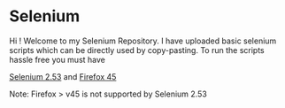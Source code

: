 # Selenium

Hi ! Welcome to my Selenium Repository. I have uploaded basic selenium scripts which can be directly used by copy-pasting. To run the scripts hassle free you must have

[Selenium 2.53](http://selenium-release.storage.googleapis.com/index.html?path=2.53) and 
[Firefox 45](http://filehippo.com/download_firefox/67317/)

Note: Firefox > v45 is not supported by Selenium 2.53
